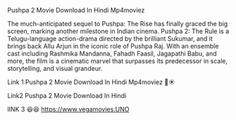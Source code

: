 Pushpa 2 Movie Download In Hindi Mp4moviez

The much-anticipated sequel to Pushpa: The Rise has finally graced the big screen, marking another milestone in Indian cinema. Pushpa 2: The Rule is a Telugu-language action-drama directed by the brilliant Sukumar, and it brings back Allu Arjun in the iconic role of Pushpa Raj. With an ensemble cast including Rashmika Mandanna, Fahadh Faasil, Jagapathi Babu, and more, the film is a cinematic marvel that surpasses its predecessor in scale, storytelling, and visual grandeur.

Link 1 Pushpa 2 Movie Download In Hindi Mp4moviez 🌱☀️

Link2 Pushpa 2 Movie Download In Hindi

lINK 3 😆😆 https://www.vegamovies.UNO

